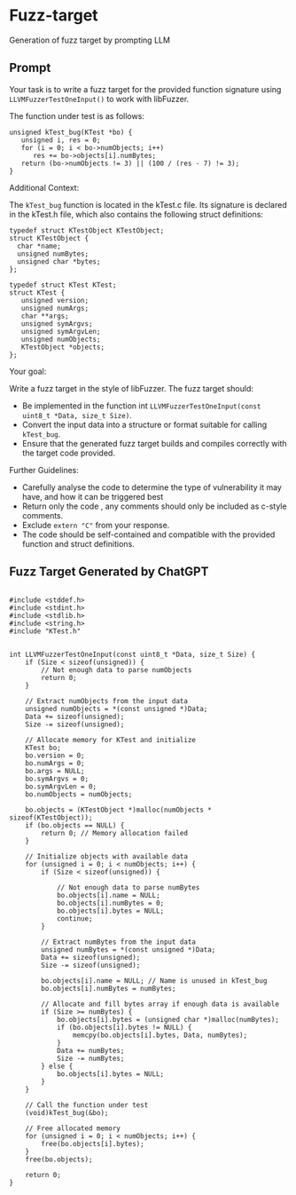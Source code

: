 # Fuzz-target
Generation of fuzz target by prompting LLM 

## Prompt
Your task is to write a fuzz target for the provided function signature using `LLVMFuzzerTestOneInput()` to work with libFuzzer.

The function under test is as follows:

```
unsigned kTest_bug(KTest *bo) {
   unsigned i, res = 0;
   for (i = 0; i < bo->numObjects; i++)
      res += bo->objects[i].numBytes;
   return (bo->numObjects != 3) || (100 / (res - 7) != 3);
}
```
     
Additional Context:

The `kTest_bug` function is located in the kTest.c file.
Its signature is declared in the kTest.h file, which also contains the following struct definitions:

```
typedef struct KTestObject KTestObject;
struct KTestObject {
  char *name;
  unsigned numBytes;
  unsigned char *bytes;
};

typedef struct KTest KTest;
struct KTest {
   unsigned version;
   unsigned numArgs;
   char **args;
   unsigned symArgvs;
   unsigned symArgvLen;
   unsigned numObjects;
   KTestObject *objects;
};
```

Your goal:   

Write a fuzz target in the style of libFuzzer. The fuzz target should:
- Be implemented in the function int `LLVMFuzzerTestOneInput(const uint8_t *Data, size_t Size)`.
- Convert the input data into a structure or format suitable for calling `kTest_bug`.
- Ensure that the generated fuzz target  builds and compiles correctly with the target code provided.

Further Guidelines:
- Carefully analyse the code to determine the type of vulnerability it may have, and how it can be triggered best 
- Return only the code , any comments should only be included as c-style comments.
- Exclude `extern "C"` from your response.
- The code should be self-contained and compatible with the provided function and struct definitions.

## Fuzz Target Generated by ChatGPT
```

#include <stddef.h>
#include <stdint.h>
#include <stdlib.h>
#include <string.h>
#include "KTest.h"


int LLVMFuzzerTestOneInput(const uint8_t *Data, size_t Size) {
    if (Size < sizeof(unsigned)) {
        // Not enough data to parse numObjects
        return 0;
    }

    // Extract numObjects from the input data
    unsigned numObjects = *(const unsigned *)Data;
    Data += sizeof(unsigned);
    Size -= sizeof(unsigned);

    // Allocate memory for KTest and initialize
    KTest bo;
    bo.version = 0;
    bo.numArgs = 0;
    bo.args = NULL;
    bo.symArgvs = 0;
    bo.symArgvLen = 0;
    bo.numObjects = numObjects;

    bo.objects = (KTestObject *)malloc(numObjects * sizeof(KTestObject));
    if (bo.objects == NULL) {
        return 0; // Memory allocation failed
    }

    // Initialize objects with available data
    for (unsigned i = 0; i < numObjects; i++) {
        if (Size < sizeof(unsigned)) {

            // Not enough data to parse numBytes
            bo.objects[i].name = NULL;
            bo.objects[i].numBytes = 0;
            bo.objects[i].bytes = NULL;
            continue;
        }

        // Extract numBytes from the input data
        unsigned numBytes = *(const unsigned *)Data;
        Data += sizeof(unsigned);
        Size -= sizeof(unsigned);

        bo.objects[i].name = NULL; // Name is unused in kTest_bug
        bo.objects[i].numBytes = numBytes;

        // Allocate and fill bytes array if enough data is available
        if (Size >= numBytes) {
            bo.objects[i].bytes = (unsigned char *)malloc(numBytes);
            if (bo.objects[i].bytes != NULL) {
                memcpy(bo.objects[i].bytes, Data, numBytes);
            }
            Data += numBytes;
            Size -= numBytes;
        } else {
            bo.objects[i].bytes = NULL;
        }
    }

    // Call the function under test
    (void)kTest_bug(&bo);

    // Free allocated memory
    for (unsigned i = 0; i < numObjects; i++) {
        free(bo.objects[i].bytes);
    }
    free(bo.objects);

    return 0;
}
```




 
